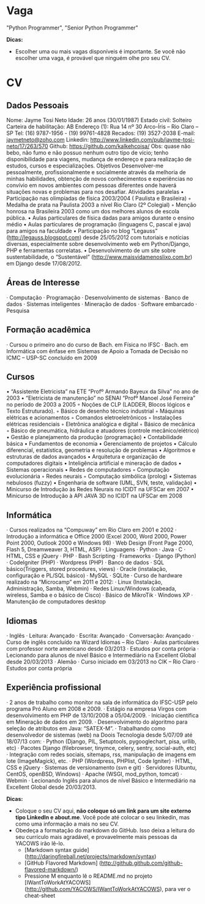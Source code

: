# Vaga

"Python Programmer", "Senior Python Programmer"

__Dicas:__

* Escolher uma ou mais vagas disponíveis é importante. Se você não escolher uma vaga, é provável que ninguém olhe pro seu CV.

# CV

## Dados Pessoais
Nome: Jayme Tosi Neto
Idade: 26 anos (30/01/1987)
Estado civil: Solteiro
Carteira de habilitação: AB 
Endereço (1): Rua 14 nº 30 Arco-Íris – Rio Claro – SP
Tel: (16) 9787-1956 - (19) 99761-4828 Recados: (19) 3527-2038
E-mail: jaymetneto@zoho.com
Linkedin: http://www.linkedin.com/pub/jayme-tosi-neto/17/263/570
Github: https://github.com/kalkehcoisa/
Obs: quase não bebo, não fumo e não possuo nenhum outro tipo de vício; tenho 
disponibilidade para viagens, mudança de endereço e para realização de estudos, 
cursos e especializações.
Objetivos
Desenvolver-me pessoalmente, profissionalmente e socialmente através da 
melhoria de minhas habilidades, obtenção de novos conhecimentos e experiências 
no convívio em novos ambientes com pessoas diferentes onde haverá situações 
novas e problemas para nos desafiar.
Atividades paralelas
• Participação nas olimpíadas de física 2003/2004 ( Paulista e Brasileira)
◦ Medalha de prata na Paulista 2003 a nível Rio Claro (2º Colegial)
◦ Menção honrosa na Brasileira 2003 como um dos melhores alunos de 
escola pública.
• Aulas particulares de física dadas para amigos durante o ensino médio
• Aulas particulares de programação (linguagens C, pascal e java) para amigos na 
faculdade
• Participação no blog “Legauss” (http://legauss.blogspot.com) desde 25/05/2012 
com tutoriais e notícias diversas, especialmente sobre desenvolvimento web em 
Python/Django, PHP e ferramentas correlatas.
• Desenvolvimento de um site sobre sustentabilidade, o “Sustentável” 
(http://www.maisvidamenoslixo.com.br) em Django desde 17/08/2012.


## Áreas de Interesse
· Computação
· Programação
· Desenvolvimento de sistemas
· Banco de dados
· Sistemas inteligentes
· Mineração de dados
· Software embarcado
· Pesquisa

## Formação acadêmica
· Cursou o primeiro ano do curso de Bach. em Física no IFSC
· Bach. em Informática com ênfase em Sistemas de Apoio a Tomada de Decisão no 
ICMC – USP-SC concluído em 2009

## Cursos
• “Assistente Eletricista” na ETE “Profº Armando Bayeux da Silva” no ano de 2003
• “Eletricista de manutenção” no SENAI “Profº Manoel José Ferreira” no período 
de 2003 a 2005
◦ Noções de CLP (LADDER, Blocos lógicos e Texto Estruturado).
◦ Básico de desenho técnico industrial
◦ Máquinas elétricas e acionamentos
◦ Comandos eletroeletrônicos
◦ Instalações elétricas residenciais
◦ Eletrônica analógica e digital
◦ Básico de mecânica
◦ Básico de pneumática, hidráulica e atuadores (controle mecânico/elétrico)
• Gestão e planejamento da produção (programação)
• Contabilidade básica
• Fundamentos de economia
• Gerenciamento de projetos
• Cálculo diferencial, estatística, geometria e resolução de problemas
• Algoritmos e estruturas de dados avançados
• Arquitetura e organização de computadores digitais
• Inteligência artificial e mineração de dados
• Sistemas operacionais
• Redes de computadores
◦ Computação evolucionária
◦ Redes neurais
◦ Computação simbólica (prolog)
• Sistemas nebulosos (fuzzy)
• Engenharia de software (UML, SVN, teste, validação)
• Minicurso de Introdução às Redes Neurais no ICIDT na UFSCar em 2007
• Minicurso de Introdução à API JAVA 3D no ICIDT na UFSCar em 2008

## Informática
· Cursos realizados na “Compuway” em Rio Claro em 2001 e 2002
· Introdução a informática e Office 2000 (Excel 2000, Word 2000, Power 
Point 2000, Outlook 2000 e Windows 98)
· Web Design (Front Page 2000, Flash 5, Dreamweaver 3, HTML, ASP)
· Linguagens
· Python
· Java
· C
· HTML, CSS e jQuery
· PHP
· Bash Scripting
· Frameworks
· Django (Python)
· CodeIgniter (PHP)
· Wordpress (PHP)
· Banco de dados
· SQL básico(Triggers, stored procedures, views)
· Oracle  (instalação, configuração e PL/SQL básico)
· MySQL
· SQLite
· Curso de hardware realizado na “Microcamp” em 2011 e 2012:
· Linux (Instalação, Administração, Samba, Webmin)
· Redes Linux/Windows (cabeada, wireless, Samba e o básico de Cisco)
· Básico de MikroTik
· Windows XP
· Manutenção de computadores desktop

## Idiomas
· Inglês
· Leitura: Avançado
· Escrita: Avançado
· Conversação: Avançado
· Curso de inglês concluído na Wizard Idiomas – Rio Claro
· Aulas particulares com professor norte americano desde 03/2013
· Estudos por conta própria
· Lecionando para alunos de nível Básico e Intermediário na Excellent 
Global desde 20/03/2013
· Alemão
· Curso iniciado em 03/2013 no CIK – Rio Claro
· Estudos por conta própria

## Experiência profissional
· 2 anos de trabalho como monitor na sala de informática do IFSC-USP pelo 
programa Pró Aluno em 2008 e 2009.
· Estágio na empresa Virgos com desenvolvimento em PHP de 13/10/2008 a 
05/04/2009.
· Iniciação científica em Mineração de dados em 2009.
· Desenvolvimento do algoritmo para seleção de atributos em Java: 
“SATEX-M”.
· Trabalhando como desenvolvedor de sistemas (web) na Doois Tecnologia desde 
5/07/09 até 18/07/13 com:
· Python (Django, PIL, Setuptools, pygooglechart, pisa, urllib, etc)
· Pacotes Django (filebrowser, tinymce, celery, sentry, social-auth, etc)
· Integração com redes sociais, sitemaps, rss, manipulação de 
imagens em lote (ImageMagick), etc.
· PHP (Wordpress, PHPlist, Code Igniter)
· HTML, CSS e jQuery
· Sistemas de versionamento (svn e git)
· Servidores (Ubuntu, CentOS, openBSD, Windows)
· Apache (WSGI, mod_python, tomcat)
· Webmin
· Lecionando Inglês para alunos de nível Básico e Intermediário na Excellent 
Global desde 20/03/2013.



__Dicas:__



* Coloque o seu CV aqui, __não coloque só um link para um site externo tipo LinkedIn e about.me__. Você pode até colocar o seu linkedin, mas como uma informação a mais no seu CV.
* Obedeça a formatação do markdown do GitHub. Isso deixa a leitura do seu currículo mais agradável, e provavelmente mais pessoas da YACOWS irão lê-lo.
	* [Markdown syntax guide] (http://daringfireball.net/projects/markdown/syntax)
	* [GitHub Flavored Markdown] (http://github.github.com/github-flavored-markdown/)
	* Pressione M enquanto lê o README.md no projeto [IWantToWorkAtYACOWS] (http://github.com/YACOWS/IWantToWorkAtYACOWS), para ver o cheat-sheet
